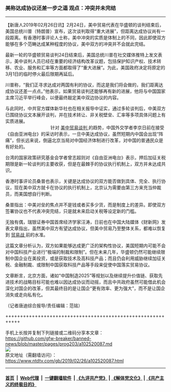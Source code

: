### 美称达成协议还差一步之遥 观点：冲突并未完结
------------------------

<div class="post_content">
 <p>
  【新唐人2019年02月26日讯】2月24日，美中贸易代表在华盛顿的谈判结束后，美国总统川普（特朗普）宣布，这次谈判取得“重大进展”，但距离达成协议尚有一段距离。有香港时事评论人士称，美中冲突的实质是体制上的不同，因此即使双方能够在多个范畴达成某种程度的协议，美中双方的冲突并不会就此完结。
 </p>
 <p>
  最新一轮的华盛顿贸易谈判24日结束后，美国总统川普在社交媒体推特上发文表示，美中谈判人员已经在重要的经济结构改革议题，包括保护知识产权、技术转移、农业、服务和汇率等方面都取得了“重大进展”。为此，美国政府决定将原定的3月1日的临时停火最后限期再延后。
 </p>
 <p>
  川普称，“我们正寻求达成对两国有利的协议，而这是我们将会做的，我们距离达成协议还差一点点。”他表示，如果贸易谈判还能够再有新的进展，他将与中国国家主席习近平举行峰会，以便最终敲定美中双边协议的内容。
 </p>
 <p>
  与此同时，中共官方媒体新华社也在相关报导中证实，通过多轮谈判后，中美双方已围绕协议文本展开谈判，并在技术转让、非关税壁垒、汇率等多项具体问题上有实质进展。                                                                                                                                                  针对
  <a href="https://www.ntdtv.com/gb/34765.htm">
   美中贸易谈判
  </a>
  的趋势，中国外交学者李京日前在接受《自由亚洲电台》的采访时表示，一旦中美达成协议，虽然短期内中国会出现“阵痛”，但长远来说，倒逼北京当局对中国经济体制进行改革，对中国的普通民众是有好处的。
 </p>
 <p>
  台湾的国家政策研究基金会学者曾志超则对《自由亚洲电台》表示，押后加征关税期限是新一轮谈判的主要收获，但是在最棘手的协议执行机制上，双方并未达成共识。
 </p>
 <p>
  香港时事评论员桑普也表示，关键是达成协议的双方能否做到具体、完全、执行协议，现在美中双方就卡在协议的执行机制上，北京认为需要由第三方来充当仲裁员，而美国想自行判断。
 </p>
 <p>
  桑普指出：中美对垒的焦点并不是钱或者买多少货，而是制度上的差异。即使双方签署协议也不代表冲突完结，只是就未来启动关税等设定新的门槛。
 </p>
 <p>
  无独有偶，瑞银证券中国首席经济学家汪涛，日前也在中国大陆媒体《财新网》发表文章指出，虽然美中双方有望达成协议，但美中贸易乃至整体关系，都难以恢复到
  <a href="https://www.ntdtv.com/gb/贸易战.htm">
   贸易战
  </a>
  前的水准。
 </p>
 <p>
  这篇文章分析认为，双方如果能够达成更广泛的架构性协议，美国短期内可能不会对中国科技产业进行“极端的制裁和限制”。但在未来几年，华盛顿仍然可能继续限制中国企业在美投资，或是获取技术及高科技产品；而且仍会利用威胁继续加征关税、金融制裁、或限制中国获取科技产品等手段来促使中国落实贸易协议。
 </p>
 <p>
  文章断言，北京方面，诸如“中国制造2025”等规划以及继续提升价值链、获取先进技术的战略目标可能也难以因达成协议而动摇，而且中共政府虽然可能借此机会深化对国企的改革，但其最终目的是让国企“更有效率、更为强大”，而不是让国企消失或走向私有化。
 </p>
 <p>
  （记者唐迪综合报导/责任编辑：范铭）
 </p>
 <div class="single_ad">
 </div>
</div>

+++++++++++++++++++++++++++++++++++++++++++++++++++++++++++<br/><br/>
手机上长按并复制下列链接或二维码分享本文章：<br/>
https://github.com/gfw-breaker/banned-news/blob/master/pages/prog203/a102520087.md <br/>
<a href='https://github.com/gfw-breaker/banned-news/blob/master/pages/prog203/a102520087.md'><img src='https://github.com/gfw-breaker/banned-news/blob/master/pages/prog203/a102520087.md.png'/></a> <br/>
原文地址（需翻墙访问）：https://www.ntdtv.com/gb/2019/02/26/a102520087.html


------------------------
#### [首页](https://github.com/gfw-breaker/banned-news/blob/master/README.md) &nbsp;|&nbsp; [Web代理](https://github.com/labour-camp/helloworld) &nbsp;|&nbsp; [一键翻墙软件](https://github.com/gfw-breaker/nogfw/blob/master/README.md) &nbsp;| [《九评共产党》](https://github.com/gfw-breaker/9ping.md/blob/master/README.md#九评之一评共产党是什么) | [《解体党文化》](https://github.com/gfw-breaker/jtdwh.md/blob/master/README.md) | [《共产主义的终极目的》](https://github.com/gfw-breaker/gczydzjmd.md/blob/master/README.md)


